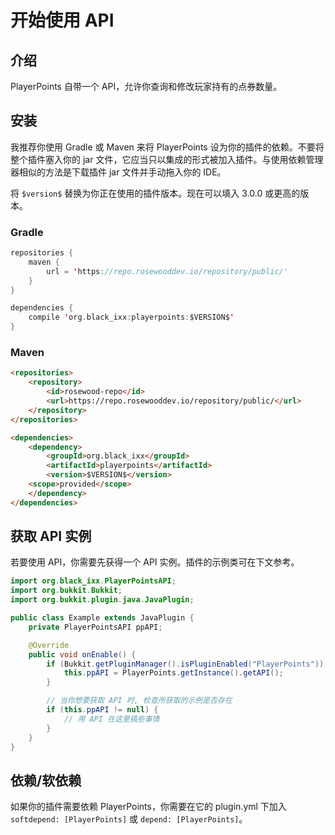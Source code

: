 # 开始使用 API

## 介绍
PlayerPoints 自带一个 API，允许你查询和修改玩家持有的点券数量。

## 安装
我推荐你使用 Gradle 或 Maven 来将 PlayerPoints 设为你的插件的依赖。不要将整个插件塞入你的 jar 文件，它应当只以集成的形式被加入插件。与使用依赖管理器相似的方法是下载插件 jar 文件并手动拖入你的 IDE。

将 `$version$` 替换为你正在使用的插件版本。现在可以填入 3.0.0 或更高的版本。

### Gradle

```Kotlin
repositories {
    maven { 
        url = 'https://repo.rosewooddev.io/repository/public/' 
    }
}

dependencies {
    compile 'org.black_ixx:playerpoints:$VERSION$'
}
```

### Maven

```HTML
<repositories>
    <repository>
        <id>rosewood-repo</id>
        <url>https://repo.rosewooddev.io/repository/public/</url>
    </repository>
</repositories>

<dependencies>
    <dependency>
        <groupId>org.black_ixx</groupId>
        <artifactId>playerpoints</artifactId>
        <version>$VERSION$</version>
    <scope>provided</scope>
    </dependency>
</dependencies>
```

## 获取 API 实例
若要使用 API，你需要先获得一个 API 实例。插件的示例类可在下文参考。
```Java
import org.black_ixx.PlayerPointsAPI;
import org.bukkit.Bukkit;
import org.bukkit.plugin.java.JavaPlugin;

public class Example extends JavaPlugin {
    private PlayerPointsAPI ppAPI;

    @Override
    public void onEnable() {
        if (Bukkit.getPluginManager().isPluginEnabled("PlayerPoints")) {
            this.ppAPI = PlayerPoints.getInstance().getAPI();
        }

        // 当你想要获取 API 时, 检查所获取的示例是否存在
        if (this.ppAPI != null) {
            // 用 API 在这里搞些事情
        }
    }
}
```

## 依赖/软依赖

如果你的插件需要依赖 PlayerPoints，你需要在它的 plugin.yml 下加入 `softdepend: [PlayerPoints]` 或 `depend: [PlayerPoints]`。